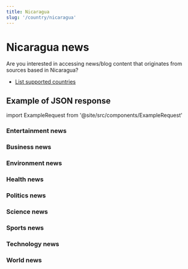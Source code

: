 ```yaml
---
title: Nicaragua
slug: '/country/nicaragua'
---
```


# Nicaragua news

Are you interested in accessing news/blog content that originates from sources based in Nicaragua?

- [List supported countries](/get-articles/countries)

## Example of JSON response

import ExampleRequest from '@site/src/components/ExampleRequest'

### Entertainment news
<ExampleRequest url="https://api.apitube.io/v1/news/articles-demo?limit=2&category=news/Arts_and_Entertainment&country=ni"></ExampleRequest>

### Business news
<ExampleRequest url="https://api.apitube.io/v1/news/articles-demo?limit=2&category=news/Business&country=ni"></ExampleRequest>

### Environment news
<ExampleRequest url="https://api.apitube.io/v1/news/articles-demo?limit=2&category=news/Environment&country=ni"></ExampleRequest>

### Health news
<ExampleRequest url="https://api.apitube.io/v1/news/articles-demo?limit=2&category=news/Health&country=ni"></ExampleRequest>

### Politics news
<ExampleRequest url="https://api.apitube.io/v1/news/articles-demo?limit=2&category=news/Politics&country=ni"></ExampleRequest>

### Science news
<ExampleRequest url="https://api.apitube.io/v1/news/articles-demo?limit=2&category=news/Science&country=ni"></ExampleRequest>

### Sports news
<ExampleRequest url="https://api.apitube.io/v1/news/articles-demo?limit=2&category=news/Sports&country=ni"></ExampleRequest>

### Technology news
<ExampleRequest url="https://api.apitube.io/v1/news/articles-demo?limit=2&category=news/Technology&country=ni"></ExampleRequest>

### World news
<ExampleRequest url="https://api.apitube.io/v1/news/articles-demo?limit=2&category=news/World&country=ni"></ExampleRequest>

